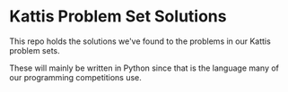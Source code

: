 
# Kattis Problem Set Solutions 

This repo holds the solutions we've found to the problems in our Kattis problem sets.

These will mainly be written in Python since that is the language many of our programming competitions use.





